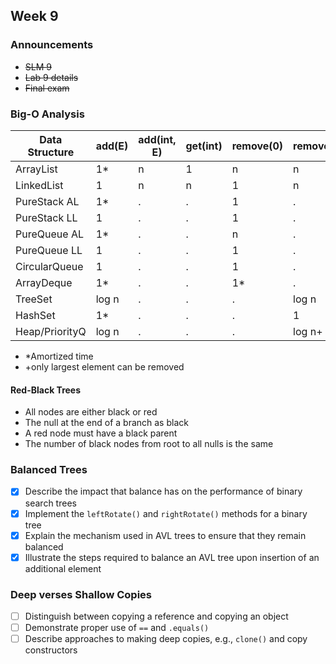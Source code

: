 ## Week 9

### Announcements
* ~~SLM 9~~
* ~~Lab 9 details~~
* ~~Final exam~~

### Big-O Analysis

| Data Structure | add(E) | add(int, E) | get(int) | remove(0) | remove(E) | contains(E) | iterator.remove() |
|----------------|--------|-------------|----------|-----------|-----------|-------------|-------------------|
| ArrayList      |   1*   |      n      |     1    |     n     |     n     |      n      |          n        |
| LinkedList     |   1    |      n      |     n    |     1     |     n     |      n      |          1        |
| PureStack AL   |   1*   |      .      |     .    |     1     |     .     |      .      |          .        |
| PureStack LL   |   1    |      .      |     .    |     1     |     .     |      .      |          .        |
| PureQueue AL   |   1*   |      .      |     .    |     n     |     .     |      .      |          .        |
| PureQueue LL   |   1    |      .      |     .    |     1     |     .     |      .      |          .        |
| CircularQueue  |   1    |      .      |     .    |     1     |     .     |      .      |          .        |
| ArrayDeque     |   1*   |      .      |     .    |     1*    |     .     |      .      |          .        |
| TreeSet        |  log n |      .      |     .    |     .     |   log n   |    log n    |          .        |
| HashSet        |   1*   |      .      |     .    |     .     |     1     |      1      |          .        |
| Heap/PriorityQ |  log n |      .      |     .    |     .     |   log n+  |      .      |          .        |

* *Amortized time
* +only largest element can be removed

#### Red-Black Trees
* All nodes are either black or red
* The null at the end of a branch as black
* A red node must have a black parent
* The number of black nodes from root to all nulls is the same

### Balanced Trees

* [x] Describe the impact that balance has on the performance of binary search trees
* [x] Implement the `leftRotate()` and `rightRotate()` methods for a binary tree
* [x] Explain the mechanism used in AVL trees to ensure that they remain balanced
* [x] Illustrate the steps required to balance an AVL tree upon insertion of an additional element

### Deep verses Shallow Copies

* [ ] Distinguish between copying a reference and copying an object
* [ ] Demonstrate proper use of `==` and `.equals()`
* [ ] Describe approaches to making deep copies, e.g., `clone()` and copy constructors
